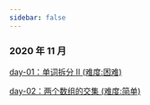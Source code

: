 ```yaml
---
sidebar: false
---
```


### 2020 年 11 月

[day-01：单词拆分 II (难度:困难)](./20201101.md)

[day-02：两个数组的交集 (难度:简单)](./20201102.md)


